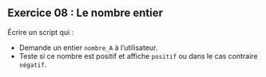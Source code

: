 ## Exercice 08 : Le nombre entier

Écrire un script qui :

- Demande un entier ``nombre_A`` à l’utilisateur.
- Teste si ce nombre est positif et affiche ``positif`` ou dans le cas contraire `négatif`.